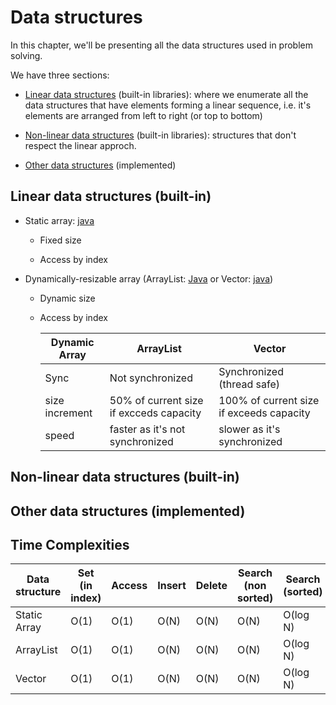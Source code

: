 # Data structures

In this chapter, we'll be presenting all the data structures used in problem solving.

We have three sections:

- [Linear data structures](#linear-data-structures-(built-in)) (built-in libraries): where we enumerate all the data structures that have elements forming a linear sequence, i.e. it's elements are arranged from left to right (or top to bottom)

- [Non-linear data structures](#non-linear-data-structures-(built-in)) (built-in libraries): structures that don't respect the linear approch.

- [Other data structures](#other-data-structures-(implemented)) (implemented)

## Linear data structures (built-in)

- Static array: [java](DataStructures/Linear/Array.md)
  
  - Fixed size
  
  - Access by index

- Dynamically-resizable array (ArrayList: [Java](Documentation/DataStructures/Linear/ArrayList.md) or Vector: [java](Documentation/DataStructures/Linear/Vector.md))
  
  - Dynamic size
  
  - Access by index
    
    | Dynamic Array  | ArrayList                               | Vector                                   |
    | -------------- | --------------------------------------- | ---------------------------------------- |
    | Sync           | Not synchronized                        | Synchronized (thread safe)               |
    | size increment | 50% of current size if excceds capacity | 100% of current size if exceeds capacity |
    | speed          | faster as it's not synchronized         | slower as it's synchronized              |

## Non-linear data structures (built-in)

## Other data structures (implemented)

## Time Complexities

| Data structure | Set (in index) | Access | Insert | Delete | Search (non sorted) | Search (sorted) |
| -------------- | -------------- | ------ | ------ | ------ | ------------------- | --------------- |
| Static Array   | O(1)           | O(1)   | O(N)   | O(N)   | O(N)                | O(log N)        |
| ArrayList      | O(1)           | O(1)   | O(N)   | O(N)   | O(N)                | O(log N)        |
| Vector         | O(1)           | O(1)   | O(N)   | O(N)   | O(N)                | O(log N)        |
